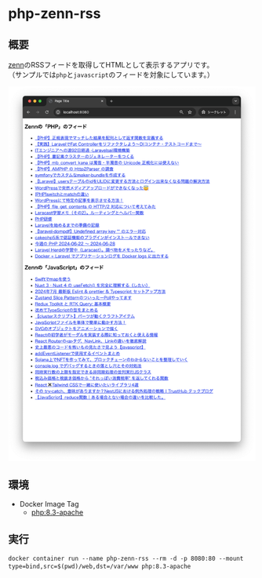 # php-zenn-rss

## 概要

[zenn](https://zenn.dev)のRSSフィードを取得してHTMLとして表示するアプリです。  
（サンプルでは`php`と`javascript`のフィードを対象にしています。）

![pic-1](./assets/pic-1.png)

## 環境

- Docker Image Tag
  - [php:8.3-apache](https://hub.docker.com/layers/library/php/8.3-apache/images/sha256-a85518accca8f168d11ff0f7539bdbb015427cd162718725ba9edf9cbd960da8?context=explore)

## 実行

```shell
docker container run --name php-zenn-rss --rm -d -p 8080:80 --mount type=bind,src=$(pwd)/web,dst=/var/www php:8.3-apache
```
